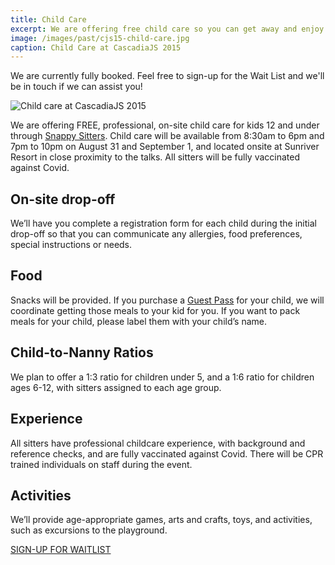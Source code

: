 ```yaml
---
title: Child Care
excerpt: We are offering free child care so you can get away and enjoy the fun!
image: /images/past/cjs15-child-care.jpg
caption: Child Care at CascadiaJS 2015
---
```

<div class="highlight warning">We are currently fully booked. Feel free to sign-up for the Wait List and we'll be in touch if we can assist you!</div>

![Child care at CascadiaJS 2015](/images/past/cjs15-child-care.jpg)

We are offering FREE, professional, on-site child care for kids 12 and under through [Snappy Sitters](https://snappysitters.com). Child care will be available from 8:30am to 6pm and 7pm to 10pm on August 31 and September 1, and located onsite at Sunriver Resort in close proximity to the talks. All sitters will be fully vaccinated against Covid.

## On-site drop-off

We’ll have you complete a registration form for each child during the initial drop-off so that you can communicate any allergies, food preferences, special instructions or needs. 

## Food

Snacks will be provided. If you purchase a [Guest Pass](/conference/attend#bringing-guests) for your child, we will coordinate getting those meals to your kid for you. If you want to pack meals for your child, please label them with your child’s name. 

## Child-to-Nanny Ratios

We plan to offer a 1:3 ratio for children under 5, and a 1:6 ratio for children ages 6-12, with sitters assigned to each age group.

## Experience

All sitters have professional childcare experience, with background and reference checks, and are fully vaccinated against Covid. There will be CPR trained individuals on staff during the event.

## Activities

We’ll provide age-appropriate games, arts and crafts, toys, and activities, such as excursions to the playground.

<div class="cta"><a target="_blank" href="https://airtable.com/shrw8V2fMUIBy8Q37">SIGN-UP FOR WAITLIST</a></div>

